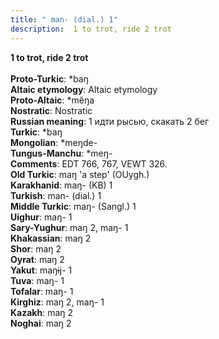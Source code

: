 ```yaml
---
title: " man- (dial.) 1"
description:  1 to trot, ride 2 trot
---
```

<strong> 1 to trot, ride 2 trot</strong><br><br>
<strong>Proto-Turkic</strong>:  *baŋ<br>
<strong>Altaic etymology</strong>:  Altaic etymology<br>
<strong> Proto-Altaic</strong>:  *mĕŋa<br>
<strong>Nostratic</strong>:  Nostratic<br>
<strong>Russian meaning</strong>:  1 идти рысью, скакать 2 бег<br>
<strong>Turkic</strong>:  *baŋ<br>
<strong>Mongolian</strong>:  *meŋde-<br>
<strong>Tungus-Manchu</strong>:  *meŋ-<br>
<strong>Comments</strong>:  EDT 766, 767, VEWT 326.<br>
<strong>Old Turkic</strong>:  maŋ 'a step' (OUygh.)<br>
<strong>Karakhanid</strong>:  maŋ- (KB) 1<br>
<strong>Turkish</strong>:  man- (dial.) 1<br>
<strong>Middle Turkic</strong>:  maŋ- (Sangl.) 1<br>
<strong>Uighur</strong>:  maŋ- 1<br>
<strong>Sary-Yughur</strong>:  maŋ 2, maŋ- 1<br>
<strong>Khakassian</strong>:  maŋ 2<br>
<strong>Shor</strong>:  maŋ 2<br>
<strong>Oyrat</strong>:  maŋ 2<br>
<strong>Yakut</strong>:  maŋɨj- 1<br>
<strong>Tuva</strong>:  maŋ- 1<br>
<strong>Tofalar</strong>:  maŋ- 1<br>
<strong>Kirghiz</strong>:  maŋ 2, maŋ- 1<br>
<strong>Kazakh</strong>:  maŋ 2<br>
<strong>Noghai</strong>:  maŋ 2<br>


